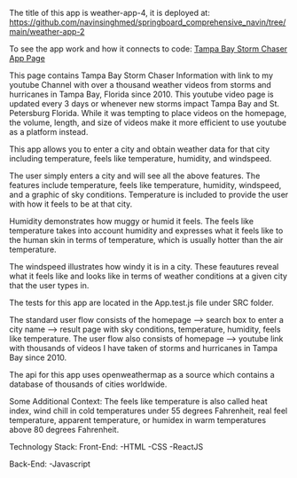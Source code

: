 The title of this app is weather-app-4, it is deployed at:
https://github.com/navinsinghmed/springboard_comprehensive_navin/tree/main/weather-app-2

To see the app work and how it connects to code:
[Tampa Bay Storm Chaser App Page
](https://codesandbox.io/s/frosty-tdd-hw6r8s?file=/src/App.js)

This page contains Tampa Bay Storm Chaser Information with link to my youtube Channel with
over a thousand weather videos from storms and hurricanes in Tampa Bay, Florida since 2010. This youtube video page is updated every 3 days or whenever new storms impact Tampa Bay and St. Petersburg Florida. While it was tempting to place videos on the homepage, the volume, length, and size of videos make it more efficient to use youtube as a platform instead. 

This app allows you to enter a city and obtain weather data for that city including temperature,
feels like temperature, humidity, and windspeed.

The user simply enters a city and will see all the above features. The features include temperature, feels like temperature, humidity, windspeed, and a graphic of sky conditions. Temperature is included to provide the user with how it feels to be at that city. 

Humidity demonstrates how muggy or humid it feels. The feels like temperature takes into account humidity and expresses what it feels like to the human skin in terms of temperature, which is usually hotter than the air temperature. 

The windspeed illustrates how windy it is in a city. These feautures reveal what it feels like and looks like in terms of weather conditions at a given city that the user types in. 

The tests for this app are located in the App.test.js file under SRC folder.

The standard user flow consists of the homepage --> search box to enter a city name --> result page with sky conditions, temperature, humidity, feels like temperature. The user flow also consists of homepage --> youtube link with thousands of videos I have taken of storms and hurricanes in Tampa Bay since 2010. 

The api for this app uses openweathermap as a source which contains a database of thousands of cities worldwide. 

Some Additional Context:
The feels like temperature is also called heat index, wind chill in cold temperatures under 55 degrees Fahrenheit, real feel temperature, apparent temperature, or humidex in warm temperatures above 80 degrees Fahrenheit. 

Technology Stack: Front-End:
-HTML
-CSS 
-ReactJS

Back-End:
-Javascript
